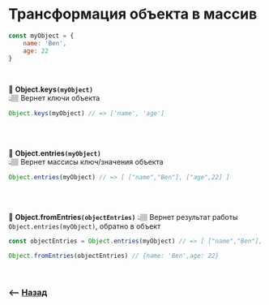 # Трансформация объекта в массив
```javascript
const myObject = {
    name: 'Ben',
    age: 22
}
```

<br>

💠 **Object.keys`(myObject)`**   
👆🏽 Вернет ключи объекта 
```javascript
Object.keys(myObject) // => ['name', 'age']
``` 

<br>
<br>

💠 **Object.entries`(myObject)`**   
👆🏽 Вернет массисы ключ/значения объекта 
```javascript
Object.entries(myObject) // => [ ["name","Ben"], ["age",22] ]
``` 

<br>
<br>

💠 **Object.fromEntries`(objectEntries)`** 
👆🏽 Вернет результат работы `Object.entries(myObject)`, обратно в объект
```javascript
const objectEntries = Object.entries(myObject) // => [ ["name","Ben"], ["age",22] ]

Object.fromEntries(objectEntries) // {name: 'Ben',age: 22}
```

<br>

### ⟵ **<a href="../../readme.md">Назад</a>** 